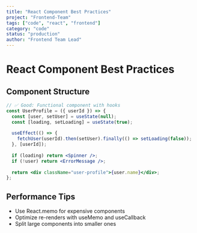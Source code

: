 ```yaml
---
title: "React Component Best Practices"
project: "Frontend-Team"
tags: ["code", "react", "frontend"]
category: "code"
status: "production"
author: "Frontend Team Lead"
---
```


# React Component Best Practices

## Component Structure
```jsx
// ✅ Good: Functional component with hooks
const UserProfile = ({ userId }) => {
  const [user, setUser] = useState(null);
  const [loading, setLoading] = useState(true);
  
  useEffect(() => {
    fetchUser(userId).then(setUser).finally(() => setLoading(false));
  }, [userId]);
  
  if (loading) return <Spinner />;
  if (!user) return <ErrorMessage />;
  
  return <div className="user-profile">{user.name}</div>;
};
```

## Performance Tips
- Use React.memo for expensive components
- Optimize re-renders with useMemo and useCallback
- Split large components into smaller ones
